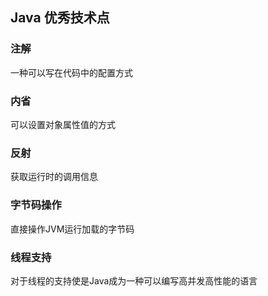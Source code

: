 Java 优秀技术点 
---------------

### 注解

一种可以写在代码中的配置方式

### 内省

可以设置对象属性值的方式

### 反射

获取运行时的调用信息

### 字节码操作

直接操作JVM运行加载的字节码

### 线程支持

对于线程的支持使是Java成为一种可以编写高并发高性能的语言



